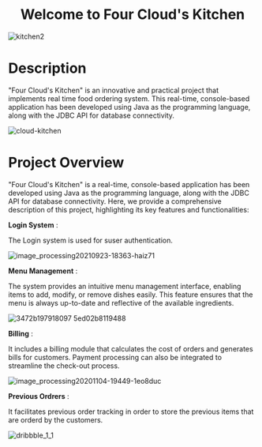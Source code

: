 <h1 align="center">Welcome to Four Cloud's Kitchen</h1>

![kitchen2](https://github.com/Arunkumar282/Four_Clouds_Kitchen_Project/assets/100655631/778a6ead-f50c-439d-b4d0-c868e941c679)


<h1>Description</h1>

<p>"Four Cloud's Kitchen" is an innovative and practical project that implements real time food ordering system. This real-time, console-based application has been developed using Java as the programming language, along with the JDBC API for database connectivity. </p>

![cloud-kitchen](https://github.com/Arunkumar282/Four_Clouds_Kitchen_Project/assets/100655631/d2b600df-49ef-414d-9582-622166b049c2)


<h1>Project Overview</h1>

<p>"Four Cloud's Kitchen" is a real-time, console-based application has been developed using Java as the programming language, along with the JDBC API for database connectivity. Here, we provide a comprehensive description of this project, highlighting its key features and functionalities:</p>


<b>Login System</b> :

<p>The Login system is used for suser authentication.</p>

![image_processing20210923-18363-haiz71](https://github.com/Arunkumar282/Four_Clouds_Kitchen_Project/assets/100655631/36ee1729-3bcc-458d-b2a2-501d6209aed3)



<b>Menu Management</b> :

The system provides an intuitive menu management interface, enabling items to add, modify, or remove dishes easily. This feature ensures that the menu is always up-to-date and reflective of the available ingredients.

![3472b197918097 5ed02b8119488](https://github.com/Arunkumar282/Four_Clouds_Kitchen_Project/assets/100655631/67eddfaa-4be4-4732-bda6-fd253366b37b)


<b>Billing</b> : 

It includes a billing module that calculates the cost of orders and generates bills for customers. Payment processing can also be integrated to streamline the check-out process.

![image_processing20201104-19449-1eo8duc](https://github.com/Arunkumar282/Four_Clouds_Kitchen_Project/assets/100655631/8af03901-1024-40b0-8480-2ad07235a1e4)


<b>Previous Ordrers</b> :

It facilitates previous order tracking in order to store the previous items that are orderd by the customers.

![dribbble_1_1](https://github.com/Arunkumar282/Four_Clouds_Kitchen_Project/assets/100655631/bf29590d-b75f-4d14-af4a-746d8647a005)


